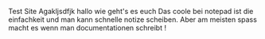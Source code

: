 Test Site Agakljsdfjk
hallo wie geht's es euch 
Das coole bei notepad ist die einfachkeit und man kann schnelle notize scheiben.
Aber am meisten spass macht es wenn man documentationen schreibt !

